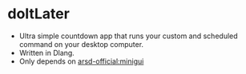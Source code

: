 # doItLater

* Ultra simple countdown  app that runs your custom and scheduled command on your desktop computer.
* Written in Dlang.
* Only depends on [arsd-official:minigui](https://github.com/adamdruppe/arsd)

